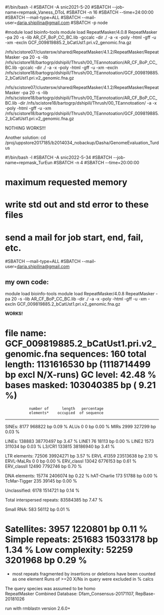 #!/bin/bash -l
#SBATCH -A snic2021-5-20
#SBATCH --job-name=repmask_Vaness_DToL
#SBATCH -n 16
#SBATCH --time=24:00:00
#SBATCH --mail-type=ALL
#SBATCH --mail-user=daria.shipilina@gmail.com
#SBATCH -p node

#module load bioinfo-tools
module load RepeatMasker/4.0.8
RepeatMasker -pa 20 -s -lib AR_CF_BoP_CC_BC.lib -gccalc -dir ./ -a -x -poly -html -gff -u -xm -excln GCF_009819885.2_bCatUst1.pri.v2_genomic.fna.gz


/nfs/scistore07/clustersw/shared/RepeatMasker/4.1.2/RepeatMasker/RepeatMasker -pa 20 -s -lib /nfs/scistore18/bartogrp/dshipili/Thrush/00_TEannotoation/AR_CF_BoP_CC_BC.lib -gccalc -dir ./ -a -x -poly -html -gff -u -xm -excln /nfs/scistore18/bartogrp/dshipili/Thrush/00_TEannotoation/GCF_009819885.2_bCatUst1.pri.v2_genomic.fna.gz

/nfs/scistore07/clustersw/shared/RepeatMasker/4.1.2/RepeatMasker/RepeatMasker -pa 20 -s -lib /nfs/scistore18/bartogrp/dshipili/Thrush/00_TEannotoation/AR_CF_BoP_CC_BC.lib -dir /nfs/scistore18/bartogrp/dshipili/Thrush/00_TEannotoation/ -a -x -poly -html -gff -u -xm /nfs/scistore18/bartogrp/dshipili/Thrush/00_TEannotoation/GCF_009819885.2_bCatUst1.pri.v2_genomic.fna.gz

NOTHING WORKS!!!

Another solution:
cd /proj/uppstore2017185/b2014034_nobackup/Dasha/GenomeEvaluation_Turdus

#!/bin/bash -l
#SBATCH -A snic2022-5-34
#SBATCH --job-name=repmask_TurEun
#SBATCH -n 4
#SBATCH --time=20:00:00
#  maximum requested memory
#  write std out and std error to these files
#  send a mail for job start, end, fail, etc.
#SBATCH --mail-type=ALL
#SBATCH --mail-user=daria.shipilina@gmail.com

## my own code:
module load bioinfo-tools
module load RepeatMasker/4.0.8
RepeatMasker -pa 20 -s -lib AR_CF_BoP_CC_BC.lib -dir ./ -a -x -poly -html -gff -u -xm -excln GCF_009819885.2_bCatUst1.pri.v2_genomic.fna.gz


**WORKS!**

file name: GCF_009819885.2_bCatUst1.pri.v2_genomic.fna
sequences:           160
total length: 1131616530 bp  (1118714499 bp excl N/X-runs)
GC level:         42.48 %
bases masked:  103040385 bp ( 9.21 %)
==================================================
               number of      length   percentage
               elements*    occupied  of sequence
--------------------------------------------------
SINEs:             8177       968822 bp    0.09 %
      ALUs            0            0 bp    0.00 %
      MIRs         2999       327299 bp    0.03 %

LINEs:           138883     38770497 bp    3.47 %
      LINE1          76        18113 bp    0.00 %
      LINE2        1573       311034 bp    0.03 %
      L3/CR1     133815     38186940 bp    3.41 %

LTR elements:     72506     39924271 bp    3.57 %
      ERVL        41359     23513638 bp    2.10 %
      ERVL-MaLRs      0            0 bp    0.00 %
      ERV_classI  13042      6776153 bp    0.61 %
      ERV_classII 12490      7792746 bp    0.70 %

DNA elements:     15774      2406074 bp    0.22 %
     hAT-Charlie    173        51788 bp    0.00 %
     TcMar-Tigger   235        39145 bp    0.00 %

Unclassified:      6178      1514721 bp    0.14 %

Total interspersed repeats: 83584385 bp    7.47 %


Small RNA:          583        56112 bp    0.01 %

Satellites:        3957      1220801 bp    0.11 %
Simple repeats:  251683     15033178 bp    1.34 %
Low complexity:   52259      3201968 bp    0.29 %
==================================================

* most repeats fragmented by insertions or deletions
  have been counted as one element
  Runs of >=20 X/Ns in query were excluded in % calcs


The query species was assumed to be homo          
RepeatMasker Combined Database: Dfam_Consensus-20171107, RepBase-20181026

run with rmblastn version 2.6.0+
